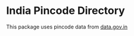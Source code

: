 # India Pincode Directory

This package uses pincode data from [data.gov.in](https://www.data.gov.in/catalog/all-india-pincode-directory)
